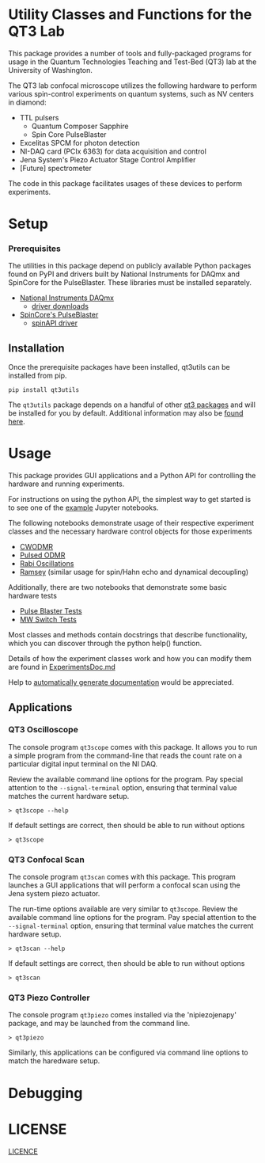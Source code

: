 # Utility Classes and Functions for the QT3 Lab

This package provides a number of tools and fully-packaged programs for usage
in the Quantum Technologies Teaching and Test-Bed (QT3) lab at the University of Washington.

The QT3 lab confocal microscope utilizes the following hardware to perform
various spin-control experiments on quantum systems, such as NV centers in diamond:

 * TTL pulsers
   * Quantum Composer Sapphire
   * Spin Core PulseBlaster
 * Excelitas SPCM for photon detection
 * NI-DAQ card (PCIx 6363) for data acquisition and control
 * Jena System's Piezo Actuator Stage Control Amplifier
 * [Future] spectrometer

The code in this package facilitates usages of these devices to perform
experiments.

# Setup

### Prerequisites

The utilities in this package depend on publicly available Python packages found
on PyPI and drivers built by National Instruments for DAQmx and
SpinCore for the PulseBlaster. These libraries must be installed separately.

* [National Instruments DAQmx](https://nidaqmx-python.readthedocs.io/en/latest/)
  * [driver downloads](http://www.ni.com/downloads/)
* [SpinCore's PulseBlaster](https://www.spincore.com/pulseblaster.html)
  * [spinAPI driver](http://www.spincore.com/support/spinapi/)

## Installation

Once the prerequisite packages have been installed, qt3utils can be installed from pip.

```
pip install qt3utils
```

The `qt3utils` package depends on a handful of other [qt3 packages](https://github.com/qt3uw) and will be installed for you by default.
Additional information may also be [found here](https://github.com/qt3uw/qt3softwaredocs).


# Usage

This package provides GUI applications and a Python API for controlling the hardware and running experiments.

For instructions on using the python API,
the simplest way to get started is to see one of the [example](examples) Jupyter notebooks.

The following notebooks demonstrate usage of their respective experiment classes and
the necessary hardware control objects for those experiments

  * [CWODMR](examples/default_cwodmr.ipynb)
  * [Pulsed ODMR](examples/default_podmr.ipynb)
  * [Rabi Oscillations](examples/default_rabi.ipynb)
  * [Ramsey](examples/default_ramsey.ipynb) (similar usage for spin/Hahn echo and dynamical decoupling)

Additionally, there are two notebooks that demonstrate some basic hardware tests

  * [Pulse Blaster Tests](examples/pulse_blaster_testing.ipynb)
  * [MW Switch Tests](examples/testing_MW_switch.ipynb)

Most classes and methods contain docstrings that describe functionality, which you can
discover through the python help() function.

Details of how the experiment classes work and how you can modify
them are found in [ExperimentsDoc.md](docs/ExeperimentsDoc.md)

Help to [automatically generate documentation](https://github.com/qt3uw/qt3-utils/issues/66) would be appreciated.


## Applications

### QT3 Oscilloscope

The console program `qt3scope` comes with this package. It allows you to run
a simple program from the command-line that reads the count rate on a particular
digital input terminal on the NI DAQ.

Review the available command line options for the program. Pay special attention
to the `--signal-terminal` option, ensuring that terminal value matches the current
hardware setup.

```
> qt3scope --help
```

If default settings are correct, then should be able to run without options

```
> qt3scope
```

### QT3 Confocal Scan

The console program `qt3scan` comes with this package.  This program launches
a GUI applications that will perform a confocal scan using the Jena system
piezo actuator.

The run-time options available are very similar to `qt3scope`.
Review the available command line options for the program. Pay special attention
to the `--signal-terminal` option, ensuring that terminal value matches the current
hardware setup.

```
> qt3scan --help
```

If default settings are correct, then should be able to run without options

```
> qt3scan
```

### QT3 Piezo Controller

The console program `qt3piezo` comes installed via the 'nipiezojenapy' package, and may be launched from the command line.

```
> qt3piezo
```

Similarly, this applications can be configured via command line options to match the haredware setup.


# Debugging

# LICENSE

[LICENCE](LICENSE)
